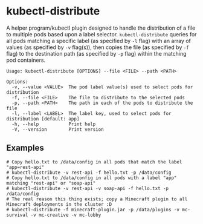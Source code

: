 # kubectl-distribute

A helper program/kubectl plugin designed to handle the distribution of a file to multiple pods based upon a label selector. `kubectl-distribute` queries for all pods matching a specific label (as specified by `-l` flag) with an array of values (as specified by `-v` flag(s)), then copies the file (as specified by `-f` flag) to the destination path (as specified by `-p` flag) within the matching pod containers.

```
Usage: kubectl-distribute [OPTIONS] --file <FILE> --path <PATH>

Options:
  -v, --value <VALUE>  The pod label value(s) used to select pods for distribution
  -f, --file <FILE>    The file to distribute to the selected pods
  -p, --path <PATH>    The path in each of the pods to distribute the file
  -l, --label <LABEL>  The label key, used to select pods for distribution [default: app]
  -h, --help           Print help
  -V, --version        Print version

```

## Examples

```
# Copy hello.txt to /data/config in all pods that match the label "app=rest-api" 
# kubectl-distribute -v rest-api -f hello.txt -p /data/config
# Copy hello.txt to /data/config in all pods with a label "app" matching "rest-api" or "soap-api"
# kubectl-distribute -v rest-api -v soap-api -f hello.txt -p /data/config
# The real reason this thing exists; copy a Minecraft plugin to all Minecraft deployments in the cluster :D
# kubectl-distribute -f minecraft-plugin.jar -p /data/plugins -v mc-survival -v mc-creative -v mc-lobby
```